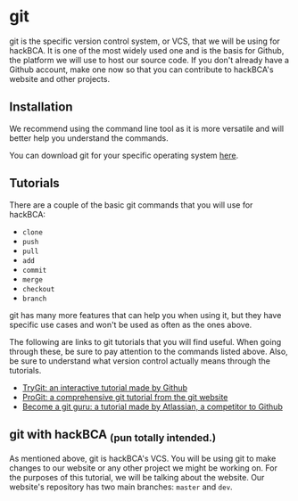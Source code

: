 # git

git is the specific version control system, or VCS, that we will be using for hackBCA. It is one of the most widely used one and is the basis for Github, the platform we will use to host our source code. If you don't already have a Github account, make one now so that you can contribute to hackBCA's website and other projects.

## Installation

We recommend using the command line tool as it is more versatile and will better help you understand the commands.

You can download git for your specific operating system [here](https://git-scm.com/downloads).

## Tutorials

There are a couple of the basic git commands that you will use for hackBCA:

- `clone`
- `push`
- `pull`
- `add`
- `commit`
- `merge`
- `checkout`
- `branch`

git has many more features that can help you when using it, but they have specific use cases and won't be used as often as the ones above.

The following are links to git tutorials that you will find useful. When going through these, be sure to pay attention to the commands listed above. Also, be sure to understand what version control actually means through the tutorials.

- [TryGit: an interactive tutorial made by Github](https://try.github.io)
- [ProGit: a comprehensive git tutorial from the git website](https://progit.org/)
- [Become a git guru: a tutorial made by Atlassian, a competitor to Github](https://www.atlassian.com/git/tutorials/)

## git with hackBCA <sub>(pun totally intended.)</sub>

As mentioned above, git is hackBCA's VCS. You will be using git to make changes to our website or any other project we might be working on. For the purposes of this tutorial, we will be talking about the website. Our website's repository has two main branches: `master` and `dev`. 